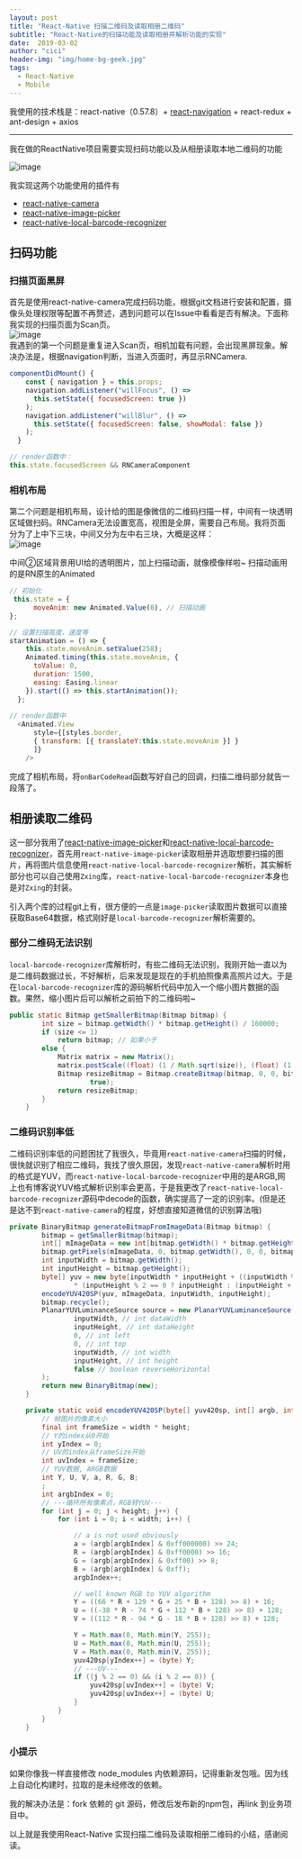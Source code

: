 ```yaml
---
layout: post
title: "React-Native 扫描二维码及读取相册二维码"
subtitle: "React-Native的扫描功能及读取相册并解析功能的实现"
date:  2019-03-02
author: "cici"
header-img: "img/home-bg-geek.jpg"
tags:
  - React-Native
  - Mobile
---
```


我使用的技术栈是：react-native（0.57.8）+ [react-navigation](https://reactnavigation.org/zh-Hans/) + react-redux + ant-design + axios

-------

我在做的ReactNative项目需要实现扫码功能以及从相册读取本地二维码的功能

![image](https://note.youdao.com/favicon.ico)

我实现这两个功能使用的插件有
- [react-native-camera](https://github.com/react-native-community/react-native-camera)
- [react-native-image-picker](https://github.com/react-native-community/react-native-image-picker)
- [react-native-local-barcode-recognizer](https://github.com/januslo/react-native-local-barcode-recognizer)

## 扫码功能

### 扫描页面黑屏
首先是使用react-native-camera完成扫码功能，根据git文档进行安装和配置，摄像头处理权限等配置不再赘述，遇到问题可以在Issue中看看是否有解决。下面称我实现的扫描页面为Scan页。<br>
![image](/img/in-post/scan.jpg)<br>
我遇到的第一个问题是重复进入Scan页，相机加载有问题，会出现黑屏现象。解决办法是，根据navigation判断，当进入页面时，再显示RNCamera.
```javascript
componentDidMount() {
    const { navigation } = this.props;
    navigation.addListener("willFocus", () =>
      this.setState({ focusedScreen: true })
    );
    navigation.addListener("willBlur", () =>
      this.setState({ focusedScreen: false, showModal: false })
    );
  }

// render函数中：
this.state.focusedScreen && RNCameraComponent
```
### 相机布局

第二个问题是相机布局，设计给的图是像微信的二维码扫描一样，中间有一块透明区域做扫码。RNCamera无法设置宽高，视图是全屏，需要自己布局。我将页面分为了上中下三块，中间又分为左中右三块，大概是这样：<br>
![image](/img/in-post/scan2.jpg)<br>

中间②区域背景用UI给的透明图片，加上扫描动画，就像模像样啦~
扫描动画用的是RN原生的Animated

```javascript
// 初始化
 this.state = {
      moveAnim: new Animated.Value(0), // 扫描动画
};

// 设置扫描高度，速度等
startAnimation = () => {
    this.state.moveAnim.setValue(258);
    Animated.timing(this.state.moveAnim, {
      toValue: 0,
      duration: 1500,
      easing: Easing.linear
    }).start(() => this.startAnimation());
  };
  
// render函数中
  <Animated.View
      style={[styles.border,
      { transform: [{ translateY:this.state.moveAnim }] }
      ]}
    />
```

完成了相机布局，将`onBarCodeRead`函数写好自己的回调，扫描二维码部分就告一段落了。

## 相册读取二维码

这一部分我用了[react-native-image-picker](https://github.com/react-native-community/react-native-image-picker)和[react-native-local-barcode-recognizer](https://github.com/januslo/react-native-local-barcode-recognizer)，首先用`react-native-image-picker`读取相册并选取想要扫描的图片，再将图片信息使用`react-native-local-barcode-recognizer`解析，其实解析部分也可以自己使用`Zxing`库，`react-native-local-barcode-recognizer`本身也是对`Zxing`的封装。

引入两个库的过程git上有，很方便的一点是`image-picker`读取图片数据可以直接获取Base64数据，格式刚好是`local-barcode-recognizer`解析需要的。

### 部分二维码无法识别
`local-barcode-recognizer`库解析时，有些二维码无法识别，我刚开始一直以为是二维码数据过长，不好解析，后来发现是现在的手机拍照像素高照片过大。于是在`local-barcode-recognizer`库的源码解析代码中加入一个缩小图片数据的函数。果然，缩小图片后可以解析之前拍下的二维码啦~

```java
public static Bitmap getSmallerBitmap(Bitmap bitmap) {
        int size = bitmap.getWidth() * bitmap.getHeight() / 160000;
        if (size <= 1)
            return bitmap; // 如果小于
        else {
            Matrix matrix = new Matrix();
            matrix.postScale((float) (1 / Math.sqrt(size)), (float) (1 / Math.sqrt(size)));
            Bitmap resizeBitmap = Bitmap.createBitmap(bitmap, 0, 0, bitmap.getWidth(), bitmap.getHeight(), matrix,
                    true);
            return resizeBitmap;
        }
    }
```

### 二维码识别率低 

二维码识别率低的问题困扰了我很久，毕竟用`react-native-camera`扫描的时候，很快就识别了相应二维码，我找了很久原因，发现`react-native-camera`解析时用的格式是YUV，而`react-native-local-barcode-recognizer`中用的是ARGB,网上也有博客说YUV格式解析识别率会更高，于是我更改了`react-native-local-barcode-recognizer`源码中decode的函数，确实提高了一定的识别率。(但是还是达不到`react-native-camera`的程度，好想直接知道微信的识别算法哦)

```java
private BinaryBitmap generateBitmapFromImageData(Bitmap bitmap) {
        bitmap = getSmallerBitmap(bitmap);
        int[] mImageData = new int[bitmap.getWidth() * bitmap.getHeight()];
        bitmap.getPixels(mImageData, 0, bitmap.getWidth(), 0, 0, bitmap.getWidth(), bitmap.getHeight());
        int inputWidth = bitmap.getWidth();
        int inputHeight = bitmap.getHeight();
        byte[] yuv = new byte[inputWidth * inputHeight + ((inputWidth % 2 == 0 ? inputWidth : (inputWidth + 1))
                * (inputHeight % 2 == 0 ? inputHeight : (inputHeight + 1))) / 2];
        encodeYUV420SP(yuv, mImageData, inputWidth, inputHeight);
        bitmap.recycle();
        PlanarYUVLuminanceSource source = new PlanarYUVLuminanceSource(yuv, // byte[] yuvData
                inputWidth, // int dataWidth
                inputHeight, // int dataHeight
                0, // int left
                0, // int top
                inputWidth, // int width
                inputHeight, // int height
                false // boolean reverseHorizontal
        );
        return new BinaryBitmap(new);
    }

    private static void encodeYUV420SP(byte[] yuv420sp, int[] argb, int width, int height) {
        // 帧图片的像素大小
        final int frameSize = width * height;
        // Y的index从0开始
        int yIndex = 0;
        // UV的index从frameSize开始
        int uvIndex = frameSize;
        // YUV数据, ARGB数据
        int Y, U, V, a, R, G, B;
        ;
        int argbIndex = 0;
        // ---循环所有像素点，RGB转YUV---
        for (int j = 0; j < height; j++) {
            for (int i = 0; i < width; i++) {

                // a is not used obviously
                a = (argb[argbIndex] & 0xff000000) >> 24;
                R = (argb[argbIndex] & 0xff0000) >> 16;
                G = (argb[argbIndex] & 0xff00) >> 8;
                B = (argb[argbIndex] & 0xff);
                argbIndex++;

                // well known RGB to YUV algorithm
                Y = ((66 * R + 129 * G + 25 * B + 128) >> 8) + 16;
                U = ((-38 * R - 74 * G + 112 * B + 128) >> 8) + 128;
                V = ((112 * R - 94 * G - 18 * B + 128) >> 8) + 128;

                Y = Math.max(0, Math.min(Y, 255));
                U = Math.max(0, Math.min(U, 255));
                V = Math.max(0, Math.min(V, 255));
                yuv420sp[yIndex++] = (byte) Y;
                // ---UV---
                if ((j % 2 == 0) && (i % 2 == 0)) {
                    yuv420sp[uvIndex++] = (byte) V;
                    yuv420sp[uvIndex++] = (byte) U;
                }
            }
        }
    }
```

### 小提示

如果你像我一样直接修改 node_modules 内依赖源码，记得重新发包哦。因为线上自动化构建时，拉取的是未经修改的依赖。

我的解决办法是：fork 依赖的 git 源码，修改后发布新的npm包，再link 到业务项目中。


以上就是我使用React-Native 实现扫描二维码及读取相册二维码的小结，感谢阅读。
